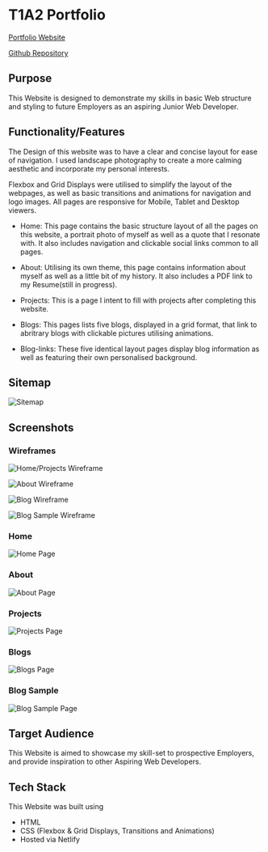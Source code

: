 
# T1A2 Portfolio

[Portfolio Website](https://github.com/)

[Github Repository](https://github.com/M-Hawk/MatthewHawkins_T1A2)

## Purpose

This Website is designed to demonstrate my skills in basic Web structure and styling to future Employers as an aspiring Junior Web Developer.

## Functionality/Features

The Design of this website was to have a clear and concise layout for ease of navigation. I used landscape photography to create a more calming aesthetic and incorporate my personal interests.

Flexbox and Grid Displays were utilised to simplify the layout of the webpages, as well as basic transitions and animations for navigation and logo images. All pages are responsive for Mobile, Tablet and Desktop viewers.

- Home: This page contains the basic structure layout of all the pages on this website, a portrait photo of myself as well as a quote that I resonate with. It also includes navigation and clickable social links common to all pages.

- About: Utilising its own theme, this page contains information about myself as well as a little bit of my history. It also includes a PDF link to my Resume(still in progress).

- Projects: This is a page I intent to fill with projects after completing this website.

- Blogs: This pages lists five blogs, displayed in a grid format, that link to abritrary blogs with clickable pictures utilising animations.
  
- Blog-links: These five identical layout pages display blog information as well as featuring their own personalised background.

## Sitemap

![Sitemap](/docs/Portfolio%20Sitemap.png)

## Screenshots

### Wireframes

![Home/Projects Wireframe](/docs/Home_Projects%20Page%20Wireframe.png)

![About Wireframe](/docs/About%20Page%20Wireframe.png)

![Blog Wireframe](/docs/Blogs%20Page%20Wireframe.png)

![Blog Sample Wireframe](/docs/Blog%20Sample%20Wireframe.png)

### Home

![Home Page](/docs/Screenshot%202022-08-27%20at%2014-00-28%20Home.png)

### About

![About Page](/docs/Screenshot%202022-08-27%20at%2014-41-13%20About.png)

### Projects

![Projects Page](/docs/Screenshot%202022-08-27%20at%2014-41-28%20Projects.png)

### Blogs

![Blogs Page](/docs/Screenshot%202022-08-27%20at%2014-41-39%20Blogs.png)

### Blog Sample

![Blog Sample Page](/docs/Screenshot%202022-08-27%20at%2014-43-56%20BlogSample.png)

## Target Audience

This Website is aimed to showcase my skill-set to prospective Employers, and provide inspiration to other Aspiring Web Developers.

## Tech Stack

This Website was built using

- HTML
- CSS (Flexbox & Grid Displays, Transitions and Animations)
- Hosted via Netlify
